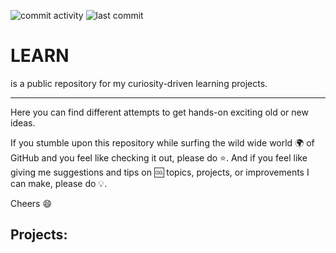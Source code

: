 ![commit activity](https://img.shields.io/github/commit-activity/y/tennets/learn?style=plastic) ![last commit](https://img.shields.io/github/last-commit/tennets/learn?style=plastic)

# **LEARN**

is a public repository for my curiosity-driven learning projects.

---
Here you can find different attempts to get hands-on exciting old or new ideas.

If you stumble upon this repository while surfing the wild wide world :earth_africa: of GitHub and you feel like checking it out, please do :star:. And if you feel like giving me suggestions and tips on :cool: topics, projects, or improvements I can make, please do :bulb:.

Cheers :smile:

## Projects: